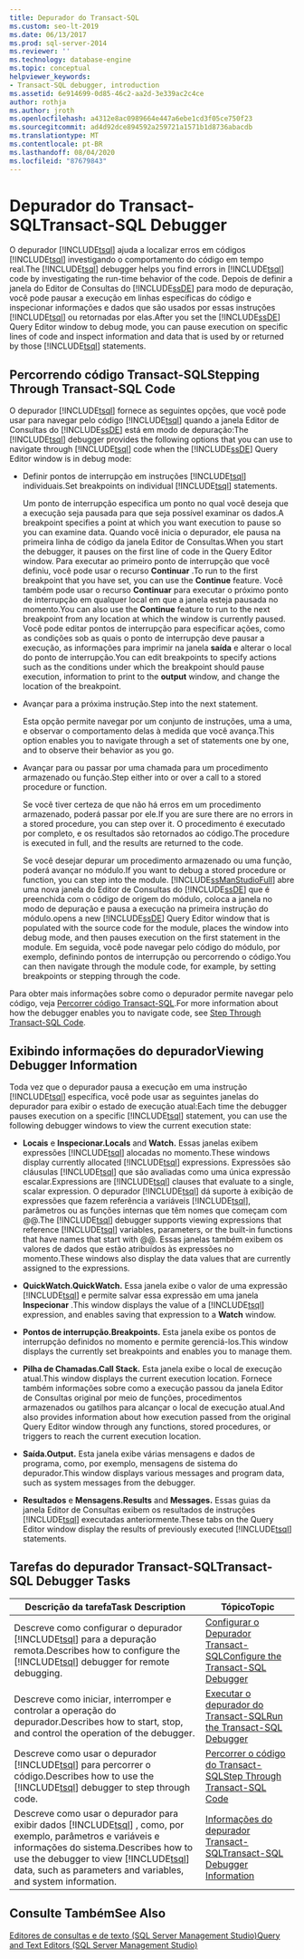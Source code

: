 ```yaml
---
title: Depurador do Transact-SQL
ms.custom: seo-lt-2019
ms.date: 06/13/2017
ms.prod: sql-server-2014
ms.reviewer: ''
ms.technology: database-engine
ms.topic: conceptual
helpviewer_keywords:
- Transact-SQL debugger, introduction
ms.assetid: 6e914699-0d85-46c2-aa2d-3e339ac2c4ce
author: rothja
ms.author: jroth
ms.openlocfilehash: a4312e8ac0989664e447a6ebe1cd3f05ce750f23
ms.sourcegitcommit: ad4d92dce894592a259721a1571b1d8736abacdb
ms.translationtype: MT
ms.contentlocale: pt-BR
ms.lasthandoff: 08/04/2020
ms.locfileid: "87679843"
---
```

# <a name="transact-sql-debugger"></a><span data-ttu-id="7c574-102">Depurador do Transact-SQL</span><span class="sxs-lookup"><span data-stu-id="7c574-102">Transact-SQL Debugger</span></span>
  <span data-ttu-id="7c574-103">O depurador [!INCLUDE[tsql](../../includes/tsql-md.md)] ajuda a localizar erros em códigos [!INCLUDE[tsql](../../includes/tsql-md.md)] investigando o comportamento do código em tempo real.</span><span class="sxs-lookup"><span data-stu-id="7c574-103">The [!INCLUDE[tsql](../../includes/tsql-md.md)] debugger helps you find errors in [!INCLUDE[tsql](../../includes/tsql-md.md)] code by investigating the run-time behavior of the code.</span></span> <span data-ttu-id="7c574-104">Depois de definir a janela do Editor de Consultas do [!INCLUDE[ssDE](../../includes/ssde-md.md)] para modo de depuração, você pode pausar a execução em linhas específicas do código e inspecionar informações e dados que são usados por essas instruções [!INCLUDE[tsql](../../includes/tsql-md.md)] ou retornadas por elas.</span><span class="sxs-lookup"><span data-stu-id="7c574-104">After you set the [!INCLUDE[ssDE](../../includes/ssde-md.md)] Query Editor window to debug mode, you can pause execution on specific lines of code and inspect information and data that is used by or returned by those [!INCLUDE[tsql](../../includes/tsql-md.md)] statements.</span></span>  
  
## <a name="stepping-through-transact-sql-code"></a><span data-ttu-id="7c574-105">Percorrendo código Transact-SQL</span><span class="sxs-lookup"><span data-stu-id="7c574-105">Stepping Through Transact-SQL Code</span></span>  
 <span data-ttu-id="7c574-106">O depurador [!INCLUDE[tsql](../../includes/tsql-md.md)] fornece as seguintes opções, que você pode usar para navegar pelo código [!INCLUDE[tsql](../../includes/tsql-md.md)] quando a janela Editor de Consultas do [!INCLUDE[ssDE](../../includes/ssde-md.md)] está em modo de depuração:</span><span class="sxs-lookup"><span data-stu-id="7c574-106">The [!INCLUDE[tsql](../../includes/tsql-md.md)] debugger provides the following options that you can use to navigate through [!INCLUDE[tsql](../../includes/tsql-md.md)] code when the [!INCLUDE[ssDE](../../includes/ssde-md.md)] Query Editor window is in debug mode:</span></span>  
  
-   <span data-ttu-id="7c574-107">Definir pontos de interrupção em instruções [!INCLUDE[tsql](../../includes/tsql-md.md)] individuais.</span><span class="sxs-lookup"><span data-stu-id="7c574-107">Set breakpoints on individual [!INCLUDE[tsql](../../includes/tsql-md.md)] statements.</span></span>  
  
     <span data-ttu-id="7c574-108">Um ponto de interrupção especifica um ponto no qual você deseja que a execução seja pausada para que seja possível examinar os dados.</span><span class="sxs-lookup"><span data-stu-id="7c574-108">A breakpoint specifies a point at which you want execution to pause so you can examine data.</span></span> <span data-ttu-id="7c574-109">Quando você inicia o depurador, ele pausa na primeira linha de código da janela Editor de Consultas.</span><span class="sxs-lookup"><span data-stu-id="7c574-109">When you start the debugger, it pauses on the first line of code in the Query Editor window.</span></span> <span data-ttu-id="7c574-110">Para executar ao primeiro ponto de interrupção que você definiu, você pode usar o recurso **Continuar** .</span><span class="sxs-lookup"><span data-stu-id="7c574-110">To run to the first breakpoint that you have set, you can use the **Continue** feature.</span></span> <span data-ttu-id="7c574-111">Você também pode usar o recurso **Continuar** para executar o próximo ponto de interrupção em qualquer local em que a janela esteja pausada no momento.</span><span class="sxs-lookup"><span data-stu-id="7c574-111">You can also use the **Continue** feature to run to the next breakpoint from any location at which the window is currently paused.</span></span> <span data-ttu-id="7c574-112">Você pode editar pontos de interrupção para especificar ações, como as condições sob as quais o ponto de interrupção deve pausar a execução, as informações para imprimir na janela **saída** e alterar o local do ponto de interrupção.</span><span class="sxs-lookup"><span data-stu-id="7c574-112">You can edit breakpoints to specify actions such as the conditions under which the breakpoint should pause execution, information to print to the **output** window, and change the location of the breakpoint.</span></span>  
  
-   <span data-ttu-id="7c574-113">Avançar para a próxima instrução.</span><span class="sxs-lookup"><span data-stu-id="7c574-113">Step into the next statement.</span></span>  
  
     <span data-ttu-id="7c574-114">Esta opção permite navegar por um conjunto de instruções, uma a uma, e observar o comportamento delas à medida que você avança.</span><span class="sxs-lookup"><span data-stu-id="7c574-114">This option enables you to navigate through a set of statements one by one, and to observe their behavior as you go.</span></span>  
  
-   <span data-ttu-id="7c574-115">Avançar para ou passar por uma chamada para um procedimento armazenado ou função.</span><span class="sxs-lookup"><span data-stu-id="7c574-115">Step either into or over a call to a stored procedure or function.</span></span>  
  
     <span data-ttu-id="7c574-116">Se você tiver certeza de que não há erros em um procedimento armazenado, poderá passar por ele.</span><span class="sxs-lookup"><span data-stu-id="7c574-116">If you are sure there are no errors in a stored procedure, you can step over it.</span></span> <span data-ttu-id="7c574-117">O procedimento é executado por completo, e os resultados são retornados ao código.</span><span class="sxs-lookup"><span data-stu-id="7c574-117">The procedure is executed in full, and the results are returned to the code.</span></span>  
  
     <span data-ttu-id="7c574-118">Se você desejar depurar um procedimento armazenado ou uma função, poderá avançar no módulo.</span><span class="sxs-lookup"><span data-stu-id="7c574-118">If you want to debug a stored procedure or function, you can step into the module.</span></span> [!INCLUDE[ssManStudioFull](../../includes/ssmanstudiofull-md.md)] <span data-ttu-id="7c574-119">abre uma nova janela do Editor de Consultas do [!INCLUDE[ssDE](../../includes/ssde-md.md)] que é preenchida com o código de origem do módulo, coloca a janela no modo de depuração e pausa a execução na primeira instrução do módulo.</span><span class="sxs-lookup"><span data-stu-id="7c574-119">opens a new [!INCLUDE[ssDE](../../includes/ssde-md.md)] Query Editor window that is populated with the source code for the module, places the window into debug mode, and then pauses execution on the first statement in the module.</span></span> <span data-ttu-id="7c574-120">Em seguida, você pode navegar pelo código do módulo, por exemplo, definindo pontos de interrupção ou percorrendo o código.</span><span class="sxs-lookup"><span data-stu-id="7c574-120">You can then navigate through the module code, for example, by setting breakpoints or stepping through the code.</span></span>  
  
 <span data-ttu-id="7c574-121">Para obter mais informações sobre como o depurador permite navegar pelo código, veja [Percorrer código Transact-SQL](step-through-transact-sql-code.md).</span><span class="sxs-lookup"><span data-stu-id="7c574-121">For more information about how the debugger enables you to navigate code, see [Step Through Transact-SQL Code](step-through-transact-sql-code.md).</span></span>  
  
## <a name="viewing-debugger-information"></a><span data-ttu-id="7c574-122">Exibindo informações do depurador</span><span class="sxs-lookup"><span data-stu-id="7c574-122">Viewing Debugger Information</span></span>  
 <span data-ttu-id="7c574-123">Toda vez que o depurador pausa a execução em uma instrução [!INCLUDE[tsql](../../includes/tsql-md.md)] específica, você pode usar as seguintes janelas do depurador para exibir o estado de execução atual:</span><span class="sxs-lookup"><span data-stu-id="7c574-123">Each time the debugger pauses execution on a specific [!INCLUDE[tsql](../../includes/tsql-md.md)] statement, you can use the following debugger windows to view the current execution state:</span></span>  
  
-   <span data-ttu-id="7c574-124">**Locais** e **Inspecionar.**</span><span class="sxs-lookup"><span data-stu-id="7c574-124">**Locals** and **Watch.**</span></span> <span data-ttu-id="7c574-125">Essas janelas exibem expressões [!INCLUDE[tsql](../../includes/tsql-md.md)] alocadas no momento.</span><span class="sxs-lookup"><span data-stu-id="7c574-125">These windows display currently allocated [!INCLUDE[tsql](../../includes/tsql-md.md)] expressions.</span></span> <span data-ttu-id="7c574-126">Expressões são cláusulas [!INCLUDE[tsql](../../includes/tsql-md.md)] que são avaliadas como uma única expressão escalar.</span><span class="sxs-lookup"><span data-stu-id="7c574-126">Expressions are [!INCLUDE[tsql](../../includes/tsql-md.md)] clauses that evaluate to a single, scalar expression.</span></span> <span data-ttu-id="7c574-127">O depurador [!INCLUDE[tsql](../../includes/tsql-md.md)] dá suporte à exibição de expressões que fazem referência a variáveis [!INCLUDE[tsql](../../includes/tsql-md.md)], parâmetros ou as funções internas que têm nomes que começam com @@.</span><span class="sxs-lookup"><span data-stu-id="7c574-127">The [!INCLUDE[tsql](../../includes/tsql-md.md)] debugger supports viewing expressions that reference [!INCLUDE[tsql](../../includes/tsql-md.md)] variables, parameters, or the built-in functions that have names that start with @@.</span></span> <span data-ttu-id="7c574-128">Essas janelas também exibem os valores de dados que estão atribuídos às expressões no momento.</span><span class="sxs-lookup"><span data-stu-id="7c574-128">These windows also display the data values that are currently assigned to the expressions.</span></span>  
  
-   <span data-ttu-id="7c574-129">**QuickWatch.**</span><span class="sxs-lookup"><span data-stu-id="7c574-129">**QuickWatch.**</span></span> <span data-ttu-id="7c574-130">Essa janela exibe o valor de uma expressão [!INCLUDE[tsql](../../includes/tsql-md.md)] e permite salvar essa expressão em uma janela **Inspecionar** .</span><span class="sxs-lookup"><span data-stu-id="7c574-130">This window displays the value of a [!INCLUDE[tsql](../../includes/tsql-md.md)] expression, and enables saving that expression to a **Watch** window.</span></span>  
  
-   <span data-ttu-id="7c574-131">**Pontos de interrupção.**</span><span class="sxs-lookup"><span data-stu-id="7c574-131">**Breakpoints.**</span></span> <span data-ttu-id="7c574-132">Esta janela exibe os pontos de interrupção definidos no momento e permite gerenciá-los.</span><span class="sxs-lookup"><span data-stu-id="7c574-132">This window displays the currently set breakpoints and enables you to manage them.</span></span>  
  
-   <span data-ttu-id="7c574-133">**Pilha de Chamadas.**</span><span class="sxs-lookup"><span data-stu-id="7c574-133">**Call Stack.**</span></span> <span data-ttu-id="7c574-134">Esta janela exibe o local de execução atual.</span><span class="sxs-lookup"><span data-stu-id="7c574-134">This window displays the current execution location.</span></span> <span data-ttu-id="7c574-135">Fornece também informações sobre como a execução passou da janela Editor de Consultas original por meio de funções, procedimentos armazenados ou gatilhos para alcançar o local de execução atual.</span><span class="sxs-lookup"><span data-stu-id="7c574-135">And also provides information about how execution passed from the original Query Editor window through any functions, stored procedures, or triggers to reach the current execution location.</span></span>  
  
-   <span data-ttu-id="7c574-136">**Saída.**</span><span class="sxs-lookup"><span data-stu-id="7c574-136">**Output.**</span></span> <span data-ttu-id="7c574-137">Esta janela exibe várias mensagens e dados de programa, como, por exemplo, mensagens de sistema do depurador.</span><span class="sxs-lookup"><span data-stu-id="7c574-137">This window displays various messages and program data, such as system messages from the debugger.</span></span>  
  
-   <span data-ttu-id="7c574-138">**Resultados** e **Mensagens.**</span><span class="sxs-lookup"><span data-stu-id="7c574-138">**Results** and **Messages.**</span></span> <span data-ttu-id="7c574-139">Essas guias da janela Editor de Consultas exibem os resultados de instruções [!INCLUDE[tsql](../../includes/tsql-md.md)] executadas anteriormente.</span><span class="sxs-lookup"><span data-stu-id="7c574-139">These tabs on the Query Editor window display the results of previously executed [!INCLUDE[tsql](../../includes/tsql-md.md)] statements.</span></span>  
  
## <a name="transact-sql-debugger-tasks"></a><span data-ttu-id="7c574-140">Tarefas do depurador Transact-SQL</span><span class="sxs-lookup"><span data-stu-id="7c574-140">Transact-SQL Debugger Tasks</span></span>  
  
|<span data-ttu-id="7c574-141">Descrição da tarefa</span><span class="sxs-lookup"><span data-stu-id="7c574-141">Task Description</span></span>|<span data-ttu-id="7c574-142">Tópico</span><span class="sxs-lookup"><span data-stu-id="7c574-142">Topic</span></span>|  
|----------------------|-----------|  
|<span data-ttu-id="7c574-143">Descreve como configurar o depurador [!INCLUDE[tsql](../../includes/tsql-md.md)] para a depuração remota.</span><span class="sxs-lookup"><span data-stu-id="7c574-143">Describes how to configure the [!INCLUDE[tsql](../../includes/tsql-md.md)] debugger for remote debugging.</span></span>|[<span data-ttu-id="7c574-144">Configurar o Depurador Transact-SQL</span><span class="sxs-lookup"><span data-stu-id="7c574-144">Configure the Transact-SQL Debugger</span></span>](configure-firewall-rules-before-running-the-tsql-debugger.md)|  
|<span data-ttu-id="7c574-145">Descreve como iniciar, interromper e controlar a operação do depurador.</span><span class="sxs-lookup"><span data-stu-id="7c574-145">Describes how to start, stop, and control the operation of the debugger.</span></span>|[<span data-ttu-id="7c574-146">Executar o depurador do Transact-SQL</span><span class="sxs-lookup"><span data-stu-id="7c574-146">Run the Transact-SQL Debugger</span></span>](transact-sql-debugger.md)|  
|<span data-ttu-id="7c574-147">Descreve como usar o depurador [!INCLUDE[tsql](../../includes/tsql-md.md)] para percorrer o código.</span><span class="sxs-lookup"><span data-stu-id="7c574-147">Describes how to use the [!INCLUDE[tsql](../../includes/tsql-md.md)] debugger to step through code.</span></span>|[<span data-ttu-id="7c574-148">Percorrer o código do Transact-SQL</span><span class="sxs-lookup"><span data-stu-id="7c574-148">Step Through Transact-SQL Code</span></span>](step-through-transact-sql-code.md)|  
|<span data-ttu-id="7c574-149">Descreve como usar o depurador para exibir dados [!INCLUDE[tsql](../../includes/tsql-md.md)] , como, por exemplo, parâmetros e variáveis e informações do sistema.</span><span class="sxs-lookup"><span data-stu-id="7c574-149">Describes how to use the debugger to view [!INCLUDE[tsql](../../includes/tsql-md.md)] data, such as parameters and variables, and system information.</span></span>|[<span data-ttu-id="7c574-150">Informações do depurador Transact-SQL</span><span class="sxs-lookup"><span data-stu-id="7c574-150">Transact-SQL Debugger Information</span></span>](transact-sql-debugger-information.md)|  
  
## <a name="see-also"></a><span data-ttu-id="7c574-151">Consulte Também</span><span class="sxs-lookup"><span data-stu-id="7c574-151">See Also</span></span>  
 [<span data-ttu-id="7c574-152">Editores de consultas e de texto &#40;SQL Server Management Studio&#41;</span><span class="sxs-lookup"><span data-stu-id="7c574-152">Query and Text Editors &#40;SQL Server Management Studio&#41;</span></span>](../scripting/query-and-text-editors-sql-server-management-studio.md)  
  
  

